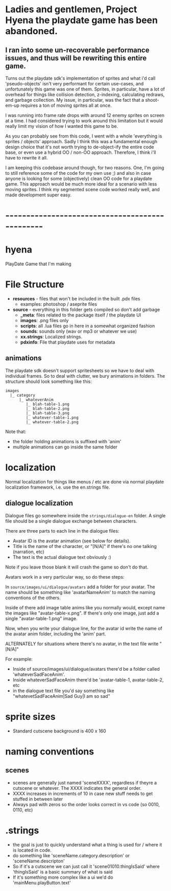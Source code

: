 #
# Ladies and gentlemen, Project Hyena the playdate game has been abandoned.

## I ran into some un-recoverable performance issues, and thus will be rewriting this entire game.

Turns out the playdate sdk's implementation of sprites and what i'd call 'pseudo-objects' isn't very performant
for certain use-cases, and unfortunately this game was one of them.  Sprites, in particular, have a lot of overhead
for things like collision detection, z-indexing, calculating redraws, and garbage collection.  My issue, in particular,
was the fact that a shoot-em-up requires a ton of moving sprites all at once.

I was running into frame rate drops with around 12 enemy sprites on screen at a time.  I had considered trying to 
work around this limitation but it would really limit my vision of how I wanted this game to be.

As you can probably see from this code, I went with a whole 'everything is sprites / objects' approach.  Sadly I think
this was a fundamental enough design choice that it's not worth trying to de-object-ify the entire code base, or even
use a hybrid OO / non-OO approach.  Therefore, I think i'll have to rewrite it all.

I am keeping this codebase around though, for two reasons.  One, I'm going to still reference some of the code for my 
own use ;) and also in case anyone is looking for some (objectively) clean OO code for a playdate game.  This approach 
would be much more ideal for a scenario with less moving sprites.  I think my segmented scene code worked really well,
and made development super easy.


# -----------------------------------------------

# hyena
PlayDate Game that I'm making

# File Structure

* **resources** - files that won't be included in the built .pdx files
    * examples: photoshop / aseprite files 
* **source** - everything in this folder gets compiled so don't add garbage
    * **_meta**: files related to the package itself / the playdate UI
    * **images**: .png files only
    * **scripts**: all .lua files go in here in a somewhat organized fashion
    * **sounds**: sounds only (wav or mp3 or whatever we use)
    * **xx.strings**: Localized strings.  
    * **pdxinfo**: File that playdate uses for metadata

## animations 

The playdate sdk doesn't support spritesheets so we have to deal with individual frames. 
So to deal with clutter, we bury animations in folders.  The structure should look something like this:

```
images
  |_ category
      |_ whateverAnim 
         |_ blah-table-1.png
         |_ blah-table-2.png
         |_ blah-table-3.png
         |_ whatever-table-1.png 
         |_ whatever-table-2.png 
```

Note that:
* the folder holding animations is suffixed with 'anim'
* multiple animations can go inside the same folder

# localization

Normal localization for things like menus / etc are done via normal playdate localization framework, i.e. use the en.strings file.  

## dialogue localization

Dialogue files go somewhere inside the `strings/dialogue-en` folder.  A single file should be a single dialogue exchange between characters.  

There are three parts to each line in the dialogue files:

* Avatar ID is the avatar animation (see below for details).  
* Title is the name of the character, or "[N/A]" if there's no one talking (narration, etc)
* The text is the actual dialogue text obviously :)

Note if you leave those blank it will crash the game so don't do that. 

Avatars work in a very particular way, so do these steps:

In `source/images/ui/dialogue/avatars` add a folder for your avatar.  The name should be something like 'avatarNameAnim' to match the naming conventions of the others.  

Inside of there add image table anims like you normally would, except name the images like "avatar-table-x.png".  If there's only one image, just add a single "avatar-table-1.png" image.  

Now, when you write your dialogue line, for the avatar id write the name of the avatar anim folder, including the 'anim' part.  

ALTERNATELY for situations where there's no avatar, in the text file write "[N/A]"


For example:

* Inside of source/images/ui/dialogue/avatars there'd be a folder called 'whateverSadFaceAnim'.
* Inside whateverSadFaceAnim there'd be 'avatar-table-1, avatar-table-2, etc
* in the dialogue text file you'd say something like "whatevetSadFaceAnim|Sad Guy|I am so sad"

# sprite sizes

* Standard cutscene background is 400 x 160

# naming conventions

## scenes

* scenes are generally just named 'sceneXXXX', regardless if theyre a cutscene or whatever.  The XXXX indicates the general order.
* XXXX increases in increments of 10 in case new stuff needs to get stuffed in between later
* Always pad with zeros so the order looks correct in vs code (so 0010, 0110, etc) 


# .strings 

* the goal is just to quickly understand what a thing is used for / where it is located in code.
* do something like 'sceneName.category.description' or 'sceneName.descripton'
* So if it's a cutscene we can just call it 'scene01010.thingIsSaid' where 'thingIsSaid' is a basic summary of what is said 
* If it's something more complex like a ui we'd do 'mainMenu.playButton.text'
